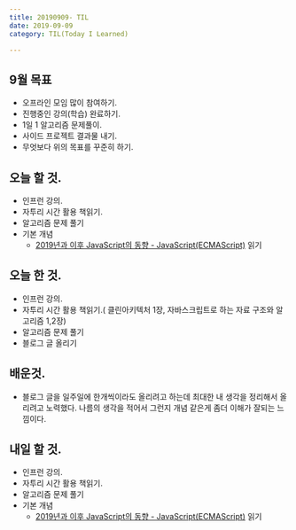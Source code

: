 ```yaml
---
title: 20190909- TIL
date: 2019-09-09
category: TIL(Today I Learned)

---
```


## 9월 목표

- 오프라인 모임 많이 참여하기.
- 진행중인 강의(학습) 완료하기.
- 1일 1 알고리즘 문제풀이.
- 사이드 프로젝트 결과물 내기.
- 무엇보다 위의 목표를 꾸준히 하기.

## 오늘 할 것.

- 인프런 강의.
- 자투리 시간 활용 책읽기.
- 알고리즘 문제 풀기
- 기본 개념 
  - [2019년과 이후 JavaScript의 동향 - JavaScript(ECMAScript)](https://d2.naver.com/helloworld/4007447) 읽기

## 오늘 한 것.

- 인프런 강의.
- 자투리 시간 활용 책읽기.( 클린아키텍처 1장, 자바스크립트로 하는 자료 구조와 알고리즘 1,2장)
- 알고리즘 문제 풀기
- 블로그 글 올리기


## 배운것.

- 블로그 글을 일주일에 한개씩이라도 올리려고 하는데 최대한 내 생각을 정리해서 올리려고 노력했다.
  나름의 생각을 적어서 그런지 개념 같은게 좀더 이해가 잘되는 느낌이다.

## 내일 할 것.

- 인프런 강의.
- 자투리 시간 활용 책읽기.
- 알고리즘 문제 풀기
- 기본 개념 
  - [2019년과 이후 JavaScript의 동향 - JavaScript(ECMAScript)](https://d2.naver.com/helloworld/4007447) 읽기